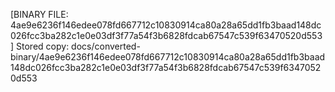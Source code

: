 [BINARY FILE: 4ae9e6236f146edee078fd667712c10830914ca80a28a65dd1fb3baad148dc026fcc3ba282c1e0e03df3f77a54f3b6828fdcab67547c539f63470520d553]
Stored copy: docs/converted-binary/4ae9e6236f146edee078fd667712c10830914ca80a28a65dd1fb3baad148dc026fcc3ba282c1e0e03df3f77a54f3b6828fdcab67547c539f63470520d553
